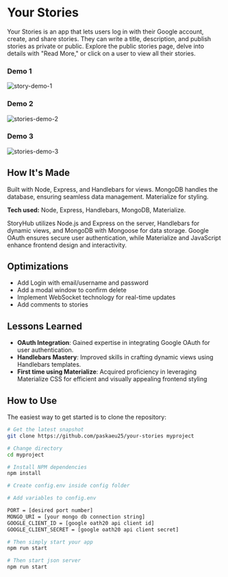 # Your Stories

Your Stories is an app that lets users log in with their Google account, create, and share stories. They can write a title, description, and publish stories as private or public. Explore the public stories page, delve into details with "Read More," or click on a user to view all their stories.

### Demo 1
![story-demo-1](https://github.com/paskaeu25/your-stories/assets/60621475/03ea48fc-9464-492a-8569-2d4391be082c)
### Demo 2
![stories-demo-2](https://github.com/paskaeu25/your-stories/assets/60621475/cc840f77-dcd7-447a-9027-d90de3c7802f)
### Demo 3
![stories-demo-3](https://github.com/paskaeu25/your-stories/assets/60621475/e4b2fc4c-b88b-4e5f-baee-76e9bb7e2c37)



## How It's Made
Built with Node, Express, and Handlebars for views. MongoDB handles the database, ensuring seamless data management. Materialize for styling.

**Tech used:** Node, Express, Handlebars, MongoDB, Materialize.

StoryHub utilizes Node.js and Express on the server, Handlebars for dynamic views, and MongoDB with Mongoose for data storage. Google OAuth ensures secure user authentication, while Materialize and JavaScript enhance frontend design and interactivity. 


## Optimizations

- Add Login with email/username and password
- Add a modal window to confirm delete
- Implement WebSocket technology for real-time updates
- Add comments to stories

## Lessons Learned

- **OAuth Integration**: Gained expertise in integrating Google OAuth for user authentication.
- **Handlebars Mastery**: Improved skills in crafting dynamic views using Handlebars templates.
- **First time using Materialize**: Acquired proficiency in leveraging Materialize CSS for efficient and visually appealing frontend styling


## How to Use

The easiest way to get started is to clone the repository:

```bash
# Get the latest snapshot
git clone https://github.com/paskaeu25/your-stories myproject

# Change directory
cd myproject

# Install NPM dependencies
npm install

# Create config.env inside config folder

# Add variables to config.env

PORT = [desired port number]
MONGO_URI = [your mongo db connection string]
GOOGLE_CLIENT_ID = [google oath20 api client id]
GOOGLE_CLIENT_SECRET = [google oath20 api client secret]

# Then simply start your app
npm run start

# Then start json server
npm run start
```



